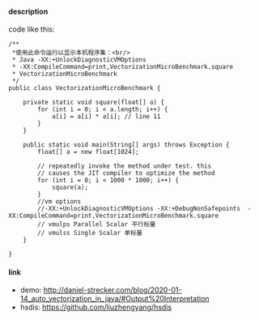 #### description



code like this:

```
/**
 *使用此命令运行以显示本机程序集：<br/>
 * Java -XX:+UnlockDiagnosticVMOptions
 * -XX:CompileCommand=print,VectorizationMicroBenchmark.square
 * VectorizationMicroBenchmark
 */
public class VectorizationMicroBenchmark {

    private static void square(float[] a) {
        for (int i = 0; i < a.length; i++) {
            a[i] = a[i] * a[i]; // line 11
        }
    }

    public static void main(String[] args) throws Exception {
        float[] a = new float[1024];

        // repeatedly invoke the method under test. this
        // causes the JIT compiler to optimize the method
        for (int i = 0; i < 1000 * 1000; i++) {
            square(a);
        }
        //vm options
        //-XX:+UnlockDiagnosticVMOptions -XX:+DebugNonSafepoints  -XX:CompileCommand=print,VectorizationMicroBenchmark.square
        // vmulps Parallel Scalar 平行标量
        // vmulss Single Scalar 单标量
    }

}

```





#### link

- demo: http://daniel-strecker.com/blog/2020-01-14_auto_vectorization_in_java/#Output%20Interpretation
- hsdis: https://github.com/liuzhengyang/hsdis